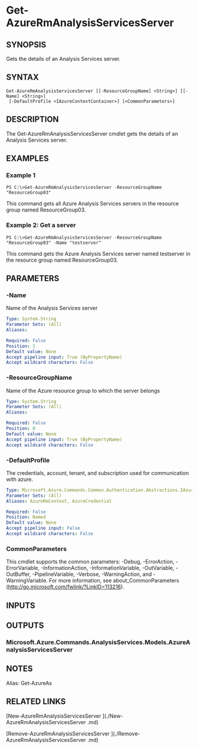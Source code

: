 ﻿---
external help file: Microsoft.Azure.Commands.AnalysisServices.dll-Help.xml
Module Name: AzureRM.AnalysisServices
online version:
schema: 2.0.0
content_git_url: https://github.com/Azure/azure-powershell/blob/preview/src/ResourceManager/AnalysisServices/Commands.AnalysisServices/help/Get-AzureRmAnalysisServicesServer.md
original_content_git_url: https://github.com/Azure/azure-powershell/blob/preview/src/ResourceManager/AnalysisServices/Commands.AnalysisServices/help/Get-AzureRmAnalysisServicesServer.md
---

# Get-AzureRmAnalysisServicesServer

## SYNOPSIS
Gets the details of an Analysis Services server.

## SYNTAX

```
Get-AzureRmAnalysisServicesServer [[-ResourceGroupName] <String>] [[-Name] <String>]
 [-DefaultProfile <IAzureContextContainer>] [<CommonParameters>]
```

## DESCRIPTION
The Get-AzureRmAnalysisServicesServer cmdlet gets the details of an Analysis Services server.

## EXAMPLES

### Example 1
```
PS C:\>Get-AzureRmAnalysisServicesServer -ResourceGroupName "ResourceGroup03"
```

This command gets all Azure Analysis Services servers in the resource group named ResourceGroup03.

### Example 2: Get a server
```
PS C:\>Get-AzureRmAnalysisServicesServer -ResourceGroupName "ResourceGroup03" -Name "testserver"
```

This command gets the Azure Analysis Services server named testserver in the resource group named ResourceGroup03.

## PARAMETERS

### -Name
Name of the Analysis Services server

```yaml
Type: System.String
Parameter Sets: (All)
Aliases: 

Required: False
Position: 1
Default value: None
Accept pipeline input: True (ByPropertyName)
Accept wildcard characters: False
```

### -ResourceGroupName
Name of the Azure resource group to which the server belongs

```yaml
Type: System.String
Parameter Sets: (All)
Aliases: 

Required: False
Position: 0
Default value: None
Accept pipeline input: True (ByPropertyName)
Accept wildcard characters: False
```

### -DefaultProfile
The credentials, account, tenant, and subscription used for communication with azure.

```yaml
Type: Microsoft.Azure.Commands.Common.Authentication.Abstractions.IAzureContextContainer
Parameter Sets: (All)
Aliases: AzureRmContext, AzureCredential

Required: False
Position: Named
Default value: None
Accept pipeline input: False
Accept wildcard characters: False
```

### CommonParameters
This cmdlet supports the common parameters: -Debug, -ErrorAction, -ErrorVariable, -InformationAction, -InformationVariable, -OutVariable, -OutBuffer, -PipelineVariable, -Verbose, -WarningAction, and -WarningVariable. For more information, see about_CommonParameters (http://go.microsoft.com/fwlink/?LinkID=113216).

## INPUTS

## OUTPUTS

### Microsoft.Azure.Commands.AnalysisServices.Models.AzureAnalysisServicesServer

## NOTES
Alias: Get-AzureAs

## RELATED LINKS

[New-AzureRmAnalysisServicesServer ](./New-AzureRmAnalysisServicesServer .md)

[Remove-AzureRmAnalysisServicesServer ](./Remove-AzureRmAnalysisServicesServer .md)
